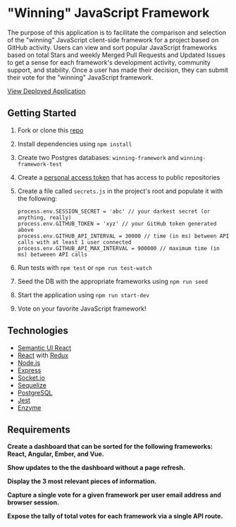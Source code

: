 # "Winning" JavaScript Framework
The purpose of this application is to facilitate the comparison and selection of the "winning" JavaScript client-side framework for a project based on GitHub activity. Users can view and sort popular JavaScript frameworks based on total Stars and weekly Merged Pull Requests and Updated Issues to get a sense for each framework's development activity, community support, and stability. Once a user has made their decision, they can submit their vote for the "winning" JavaScript framework.

[View Deployed Application](https://winning-js-framework.herokuapp.com/)

## Getting Started
1. Fork or clone this [repo](https://github.com/chawes13/winning-js-framework.git)
1. Install dependencies using `npm install`
1. Create two Postgres databases: `winning-framework` and `winning-framework-test`
1. Create a [personal access token](https://github.com/settings/tokens) that has access to public repositories
1. Create a file called `secrets.js` in the project's root and populate it with the following:

   ```
   process.env.SESSION_SECRET = 'abc' // your darkest secret (or anything, really)
   process.env.GITHUB_TOKEN = 'xyz' // your GitHub token generated above
   process.env.GITHUB_API_INTERVAL = 30000 // time (in ms) between API calls with at least 1 user connected
   process.env.GITHUB_API_MAX_INTERVAL = 900000 // maximum time (in ms) betweeen API calls
   ```
1. Run tests with `npm test` or `npm run test-watch`
1. Seed the DB with the appropriate frameworks using `npm run seed`
1. Start the application using `npm run start-dev`
1. Vote on your favorite JavaScript framework!

## Technologies
* [Semantic UI React](https://react.semantic-ui.com/introduction)
* [React](https://reactjs.org/docs/getting-started.html) with [Redux](https://redux.js.org/basics/usage-with-react)
* [Node.js](https://nodejs.org/en/docs/)
* [Express](https://expressjs.com/en/4x/api.html)
* [Socket.io](https://socket.io/docs/)
* [Sequelize](http://docs.sequelizejs.com/manual/installation/getting-started.html)
* [PostgreSQL](https://www.postgresql.org/docs/)
* [Jest](https://jestjs.io/docs/en/getting-started)
* [Enzyme](http://airbnb.io/enzyme/)

## Requirements
**Create a dashboard that can be sorted for the following frameworks: React, Angular, Ember, and Vue.**

**Show updates to the the dashboard without a page refresh.**

**Display the 3 most relevant pieces of information.**

**Capture a single vote for a given framework per user email address and browser session.**

**Expose the tally of total votes for each framework via a single API route.**
